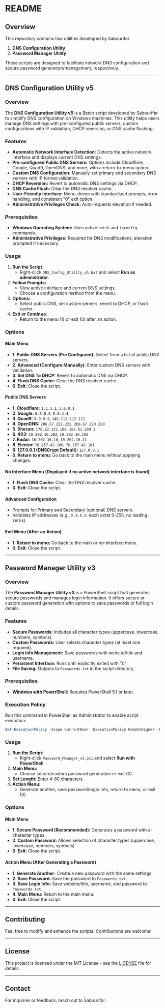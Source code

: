 # README

## Overview

This repository contains two utilities developed by Sabourifar: 

1. **DNS Configuration Utility**
2. **Password Manager Utility**

These scripts are designed to facilitate network DNS configuration and secure password generation/management, respectively.

---

## DNS Configuration Utility v5

### Overview

The **DNS Configuration Utility v5** is a Batch script developed by Sabourifar to simplify DNS configuration on Windows machines. This utility helps users manage DNS settings with pre-configured public servers, custom configurations with IP validation, DHCP reversion, or DNS cache flushing.

### Features

- **Automatic Network Interface Detection:** Detects the active network interface and displays current DNS settings.
- **Pre-configured Public DNS Servers:** Options include Cloudflare, Google, Quad9, OpenDNS, and more, with a return-to-menu option.
- **Custom DNS Configuration:** Manually set primary and secondary DNS servers with IP format validation.
- **DHCP Reversion:** Revert to automatic DNS settings via DHCP.
- **DNS Cache Flush:** Clear the DNS resolver cache.
- **User-Friendly Interface:** Menu-driven with standardized prompts, error handling, and consistent "0" exit option.
- **Administrative Privileges Check:** Auto-requests elevation if needed.

### Prerequisites

- **Windows Operating System:** Uses native `netsh` and `ipconfig` commands.
- **Administrative Privileges:** Required for DNS modifications; elevation prompted if necessary.

### Usage

1. **Run the Script:**
   - Right-click `DNS_Config_Utility_v5.bat` and select **Run as administrator**.
2. **Follow Prompts:**
   - View active interface and current DNS settings.
   - Choose a configuration method from the menu.
3. **Options:**
   - Select public DNS, set custom servers, revert to DHCP, or flush cache.
4. **Exit or Continue:**
   - Return to the menu (1) or exit (0) after an action.

### Options

#### Main Menu
- **1. Public DNS Servers (Pre Configured):** Select from a list of public DNS servers.
- **2. Advanced (Configure Manually):** Enter custom DNS servers with validation.
- **3. Set DNS To DHCP:** Revert to automatic DNS via DHCP.
- **4. Flush DNS Cache:** Clear the DNS resolver cache.
- **0. Exit:** Close the script.

#### Public DNS Servers
- **1. Cloudflare:** `1.1.1.1`, `1.0.0.1`
- **2. Google:** `8.8.8.8`, `8.8.4.4`
- **3. Quad9:** `9.9.9.9`, `149.112.112.112`
- **4. OpenDNS:** `208.67.222.222`, `208.67.220.220`
- **5. Shecan:** `178.22.122.100`, `185.51.200.2`
- **6. 403:** `10.202.10.202`, `10.202.10.102`
- **7. Radar:** `10.202.10.10`, `10.202.10.11`
- **8. Electro:** `78.157.42.100`, `78.157.42.101`
- **9. 127.0.0.1 (DNSCrypt Default):** `127.0.0.1`
- **0. Return to menu:** Go back to the main menu without applying changes.

#### No Interface Menu (Displayed if no active network interface is found)
- **1. Flush DNS Cache:** Clear the DNS resolver cache.
- **0. Exit:** Close the script.

#### Advanced Configuration
- Prompts for Primary and Secondary (optional) DNS servers.
- Validates IP addresses (e.g., `X.X.X.X`, each octet 0-255, no leading zeros).

#### Exit Menu (After an Action)
- **1. Return to menu:** Go back to the main or no-interface menu.
- **0. Exit:** Close the script.

---

## Password Manager Utility v3

### Overview

The **Password Manager Utility v3** is a PowerShell script that generates secure passwords and manages login information. It offers secure or custom password generation with options to save passwords or full login details.

### Features

- **Secure Passwords:** Includes all character types (uppercase, lowercase, numbers, symbols).
- **Custom Passwords:** User selects character types (at least one required).
- **Login Info Management:** Save passwords with website/title and username.
- **Persistent Interface:** Runs until explicitly exited with "0".
- **File Saving:** Outputs to `Passwords.txt` in the script directory.

### Prerequisites

- **Windows with PowerShell:** Requires PowerShell 5.1 or later.

### Execution Policy

Run this command in PowerShell as Administrator to enable script execution:
```powershell
Set-ExecutionPolicy -Scope CurrentUser -ExecutionPolicy RemoteSigned -Force
```

### Usage

1. **Run the Script:**
   - Right-click `Password_Manager_v3.ps1` and select **Run with PowerShell**.
2. **Main Menu:**
   - Choose secure/custom password generation or exit (0).
3. **Set Length:** Enter 4-80 characters.
4. **Action Menu:**
   - Generate another, save password/login info, return to menu, or exit (0).

### Options

#### Main Menu
- **1. Secure Password (Recommended):** Generates a password with all character types.
- **2. Custom Password:** Allows selection of character types (uppercase, lowercase, numbers, symbols).
- **0. Exit:** Close the script.

#### Action Menu (After Generating a Password)
- **1. Generate Another:** Create a new password with the same settings.
- **2. Save Password:** Save the password to `Passwords.txt`.
- **3. Save Login Info:** Save website/title, username, and password to `Passwords.txt`.
- **4. Main Menu:** Return to the main menu.
- **0. Exit:** Close the script.

---

## Contributing

Feel free to modify and enhance the scripts. Contributions are welcome!

---

## License

This project is licensed under the MIT License - see the [LICENSE](LICENSE) file for details.

---

## Contact

For inquiries or feedback, reach out to Sabourifar.
